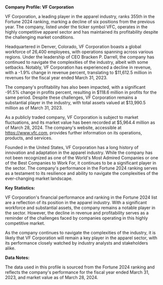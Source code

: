 **Company Profile: VF Corporation**

VF Corporation, a leading player in the apparel industry, ranks 355th in the Fortune 2024 ranking, marking a decline of six positions from the previous year. The company, listed under the ticker symbol VFC, operates in the highly competitive apparel sector and has maintained its profitability despite the challenging market conditions.

Headquartered in Denver, Colorado, VF Corporation boasts a global workforce of 26,400 employees, with operations spanning across various regions. Under the leadership of CEO Bracken P. Darrell, the company has continued to navigate the complexities of the industry, albeit with some setbacks. Notably, VF Corporation has experienced a decline in revenue, with a -1.9% change in revenue percent, translating to $11,612.5 million in revenues for the fiscal year ended March 31, 2023.

The company's profitability has also been impacted, with a significant -91.5% change in profits percent, resulting in $118.6 million in profits for the same period. Despite these challenges, VF Corporation remains a substantial player in the industry, with total assets valued at $13,990.5 million as of March 31, 2023.

As a publicly traded company, VF Corporation is subject to market fluctuations, and its market value has been recorded at $5,964.4 million as of March 28, 2024. The company's website, accessible at https://www.vfc.com, provides further information on its operations, products, and services.

Founded in the United States, VF Corporation has a long history of innovation and adaptation in the apparel industry. While the company has not been recognized as one of the World's Most Admired Companies or one of the Best Companies to Work For, it continues to be a significant player in the sector. The company's performance in the Fortune 2024 ranking serves as a testament to its resilience and ability to navigate the complexities of the ever-changing market landscape.

**Key Statistics:**

VF Corporation's financial performance and ranking in the Fortune 2024 list are a reflection of its position in the apparel industry. With a significant workforce and substantial assets, the company remains a notable player in the sector. However, the decline in revenue and profitability serves as a reminder of the challenges faced by companies operating in this highly competitive market.

As the company continues to navigate the complexities of the industry, it is likely that VF Corporation will remain a key player in the apparel sector, with its performance closely watched by industry analysts and stakeholders alike.

**Data Notes:**

The data used in this profile is sourced from the Fortune 2024 ranking and reflects the company's performance for the fiscal year ended March 31, 2023, and market value as of March 28, 2024.